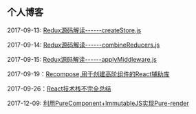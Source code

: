 ## 个人博客

2017-09-13: [Redux源码解读------createStore.js](https://github.com/SakuraAsh/blog/issues/1)

2017-09-14: [Redux源码解读------combineReducers.js](https://github.com/SakuraAsh/blog/issues/2)

2017-09-15: [Redux源码解读------applyMiddleware.js](https://github.com/SakuraAsh/blog/issues/3)

2017-09-19：[Recompose,用于创建高阶组件的React辅助库](https://github.com/SakuraAsh/blog/issues/4)

2017-09-26：[React技术栈不完全总结](https://github.com/SakuraAsh/blog/issues/5)

2017-12-09: [利用PureComponent+ImmutableJS实现Pure-render](https://github.com/SakuraAsh/blog/issues/6)
